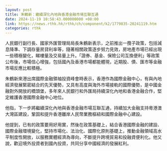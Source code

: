 ```yaml
---
layout: post
title: 朱鶴新：繼續深化內地與香港金融市場互聯互通
date: 2024-11-19 10:58:43.000000000 +08:00
link: https://news.rthk.hk/rthk/ch/component/k2/1779835-20241119.htm
categories: rthk
---
```


人民銀行副行長、國家外匯管理局局長朱鶴新表示，之前推出一攬子政策，包括減息降準、下調存量房貸利率等，隨著相關政策逐步努力見效，房地產市場已經出現一些積極變化，睇樓量及交易量上升。「證券、基金、保險公司互換便利」等政策公布後，市場信心增強，包括國內及香港市場都能體現，近期股、債、匯市等金融市場反應比較積極。

朱鶴新來港出席國際金融領袖投資峰會時表示，香港作為國際金融中心，有與內地經濟發展緊密結合的先天優勢，又具有高度與海外市場接軌的國際優勢，是中國金融對外開放的橋頭堡，多年來人民銀行和外匯局持續深化內地和香港金融合作，堅定維護香港國際金融中心地位。

他指，下一步將繼續深化內地與香港金融市場互聯互通，持續加大金融支持粵港澳大灣區建設，鞏固和提升香港離岸人民幣業務樞紐和國際金融中心建設。

他提到，已有的政策要用好用實，然後在政策基礎上，結合香港國際金融的建設、國際金融環境變化，堅持市場化、法治化、國際化原則基礎上，推動金融領域高水平制度性開放，以服務實體經濟為導向，不斷提升跨境貿易和投融資便利化。他又說，歡迎境外投資者到國內投資，共同分享中國經濟的發展紅利。
